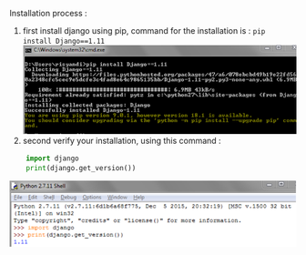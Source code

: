 Installation process :
1. first install django using pip, command for the installation is : `pip install Django==1.11`
![django installation via pip](./docs/images/pip-installation.png)
2. second verify your installation,  using this command : 
```python
    import django
    print(django.get_version())
```
![verify installation](./docs/images/verify-installation-django.png)